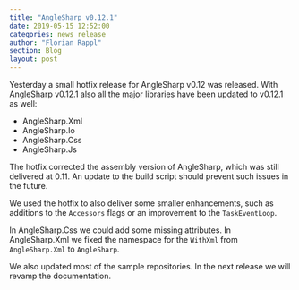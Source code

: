 ```yaml
---
title: "AngleSharp v0.12.1"
date: 2019-05-15 12:52:00
categories: news release
author: "Florian Rappl"
section: Blog
layout: post
---
```

Yesterday a small hotfix release for AngleSharp v0.12 was released. With AngleSharp v0.12.1 also all the major libraries have been updated to v0.12.1 as well:

- AngleSharp.Xml
- AngleSharp.Io
- AngleSharp.Css
- AngleSharp.Js

The hotfix corrected the assembly version of AngleSharp, which was still delivered at 0.11. An update to the build script should prevent such issues in the future.

We used the hotfix to also deliver some smaller enhancements, such as additions to the `Accessors` flags or an improvement to the `TaskEventLoop`.

In AngleSharp.Css we could add some missing attributes. In AngleSharp.Xml we fixed the namespace for the `WithXml` from `AngleSharp.Xml` to `AngleSharp`.

We also updated most of the sample repositories. In the next release we will revamp the documentation.
